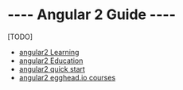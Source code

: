 ---- Angular 2 Guide ----
=========================

[TODO]
  - [angular2 Learning](https://github.com/jmcunningham/AngularJS2-Learning)
  - [angular2 Education](https://github.com/timjacobi/angular2-education)
  - [angular2 quick start](https://angular.io/docs/js/latest/quickstart.html)
  - [angular2 egghead.io courses](https://egghead.io/technologies/angular2)

